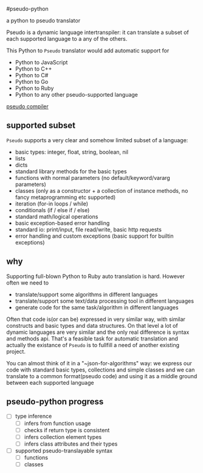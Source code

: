 #pseudo-python

a python to pseudo translator

Pseudo is a dynamic language intertranspiler: it can translate a subset of each supported language to a any of the others.

This Python to `Pseudo` translator would add automatic support for
  * Python to JavaScript
  * Python to C++
  * Python to C#
  * Python to Go
  * Python to Ruby
  * Python to any other pseudo-supported language

[pseudo compiler](https://github.com/alehander42/pseudo)

## supported subset

`Pseudo` supports a very clear and somehow limited subset of a language:

  * basic types: integer, float, string, boolean, nil
  * lists
  * dicts
  * standard library methods for the basic types
  * functions with normal parameters (no default/keyword/vararg parameters)
  * classes (only as a constructor + a collection of instance methods, no fancy metaprogramming etc supported)
  * iteration (for-in loops / while)
  * conditionals (if / else if / else)
  * standard math/logical operations
  * basic exception-based error handling
  * standard io: print/input, file read/write, basic http requests
  * error handling and custom exceptions (basic support for builtin exceptions)

## why

Supporting full-blown Python to Ruby auto translation is hard.
However often we need to

  * translate/support some algorithms in different languages
  * translate/support some text/data processing tool in different languages
  * generate code for the same task/algorithm in different languages

Often that code is(or can be) expressed in very similar way, with
similar constructs and basic types and data structures. On that level
a lot of dynamic languages are very similar and the only real difference
is syntax and methods api. That's a feasible task for automatic translation
and actually the existance of `Pseudo` is to fullfill a need of another
existing project.

You can almost think of it in a "~json-for-algorithms" way: we express
our code with standard basic types, collections and simple classes and we can translate to a common format(pseudo code) and using it as a middle ground between each supported language
  
## pseudo-python progress

- [ ] type inference
  - [ ] infers from function usage
  - [ ] checks if return type is consistent
  - [ ] infers collection element types
  - [ ] infers class attributes and their types

- [ ] supported pseudo-translayable syntax
  - [ ] functions
  - [ ] classes
